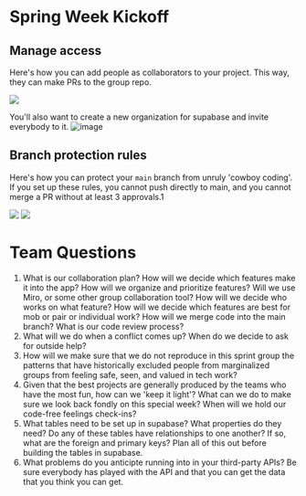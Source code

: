 # Spring Week Kickoff

## Manage access

Here's how you can add people as collaborators to your project. This way, they can make PRs to the group repo.

![](https://github.com/alchemycodelab/module-one-curriculum-base/raw/main/assets/manage-access.png)

You'll also want to create a new organization for supabase and invite everybody to it.
![image](https://user-images.githubusercontent.com/16160135/149395484-304cb6fd-08f1-4bb9-ba4f-bb079442dbbd.png)


## Branch protection rules

Here's how you can protect your `main` branch from unruly 'cowboy coding'. If you set up these rules, you cannot push directly to main, and you cannot merge a PR without at least 3 approvals.1

![](https://github.com/alchemycodelab/module-one-curriculum-base/raw/main/assets/branch-protection-1.png)
![](https://github.com/alchemycodelab/module-one-curriculum-base/raw/main/assets/branch-protection-2.png)

# Team Questions
1) What is our collaboration plan? How will we decide which features make it into the app? How will we organize and prioritize features? Will we use Miro, or some other group collaboration tool? How will we decide who works on what feature? How will we decide which features are best for mob or pair or individual work? How will we merge code into the main branch? What is our code review process?
2) What will we do when a conflict comes up? When do we decide to ask for outside help?
3) How will we make sure that we do not reproduce in this sprint group the patterns that have historically excluded people from marginalized groups from feeling safe, seen, and valued in tech work?
4) Given that the best projects are generally produced by the teams who have the most fun, how can we 'keep it light'? What can we do to make sure we look back fondly on this special week? When will we hold our code-free feelings check-ins?
5) What tables need to be set up in supabase? What properties do they need? Do any of these tables have relationships to one another? If so, what are the foreign and primary keys? Plan all of this out before building the tables in supabase.
6) What problems do you anticipte running into in your third-party APIs? Be sure everybody has played with the API and that you can get the data that you think you can get.
